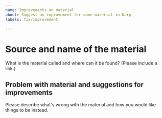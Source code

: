 ```yaml
---
name: Improvements on material
about: Suggest an improvement for some material in Karp
labels: fix/improvement

---
```


# Source and name of the material

What is the material called and where can it be found? (Please include a link.)

## Problem with material and suggestions for improvements

Please describe what's wrong with the material and how you would like things to be instead.
